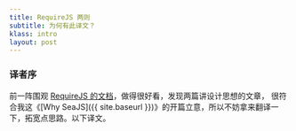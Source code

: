 ```yaml
---
title: RequireJS 两则
subtitle: 为何有此译文？
klass: intro
layout: post
---
```


### 译者序

前一阵围观 [RequireJS 的文档](http://requirejs.org/)，做得很好看，发现两篇讲设计思想的文章，
很符合我这《[Why SeaJS]({{ site.baseurl }})》的开篇立意，所以不妨拿来翻译一下，拓宽点思路。以下译文。
